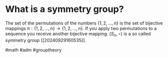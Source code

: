 # What is a symmetry group? 
The set of the permutations of the numbers $\{1,2,...,n\}$ is the set of bijective mappings $\pi: \{1,2,...,n\} \to \{1,2,...,n\}$.
If you apply two permutations to a sequence you receive another bijective mapping. $(S_n, \circ)$ is a so called symmetry group [[20240929160535]].

#math #adm #grouptheory